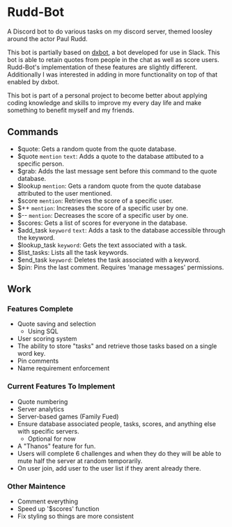 # Rudd-Bot
A Discord bot to do various tasks on my discord server, themed loosley around the actor Paul Rudd.

This bot is partially based on [dxbot](https://github.com/crypticism/dxbot2.0), a bot developed for use in Slack. This bot is able to retain quotes from people in the chat as well as score users. Rudd-Bot's implementation of these features are slightly different. Additionally I was interested in adding in more functionality on top of that enabled by dxbot.

This bot is part of a personal project to become better about applying coding knowledge and skills to improve my every day life and make something to benefit myself and my friends.


## Commands
- $quote: Gets a random quote from the quote database.
- $quote `mention` `text`: Adds a quote to the database attibuted to a specific person.
- $grab: Adds the last message sent before this command to the quote database.
- $lookup `mention`: Gets a random quote from the quote database attributed to the user mentioned.
- $score `mention`: Retrieves the score of a specific user.
- $++ `mention`: Increases the score of a specific user by one.
- $-- `mention`: Decreases the score of a specific user by one.
- $scores: Gets a list of scores for everyone in the database.
- $add_task `keyword` `text`: Adds a task to the database accessible through the keyword.
- $lookup_task `keyword`: Gets the text associated with a task.
- $list_tasks: Lists all the task keywords.
- $end_task `keyword`: Deletes the task associated with a keyword.
- $pin: Pins the last comment. Requires 'manage messages' permissions.


## Work
### Features Complete
- Quote saving and selection
   - Using SQL
- User scoring system
- The ability to store "tasks" and retrieve those tasks based on a single word key.
- Pin comments
- Name requirement enforcement


### Current Features To Implement
- Quote numbering
- Server analytics
- Server-based games (Family Fued)
- Ensure database associated people, tasks, scores, and anything else with specific servers. 
   - Optional for now
- A "Thanos" feature for fun.
- Users will complete 6 challenges and when they do they will be able to mute half the server at random temporarily.
- On user join, add user to the user list if they arent already there.


### Other Maintence
- Comment everything
- Speed up '$scores' function
- Fix styling so things are more consistent



